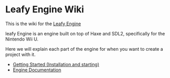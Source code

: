 # Leafy Engine Wiki

This is the wiki for the [Leafy Engine](https://github.com/Slushi-Github/leafyEngine)

leafy Engine is an engine built on top of Haxe and SDL2, specifically for the Nintendo Wii U.

Here we will explain each part of the engine for when you want to create a project with it.

- [Getting Started (Installation and starting)](https://github.com/Slushi-Github/leafyEngine/docs/wiki/Getting-Started.md) 
- [Engine Documentation](https://github.com/Slushi-Github/leafyEngine/docs/wiki/sections/README.md)
